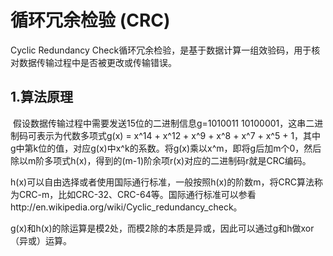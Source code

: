 # 循环冗余检验 (CRC) 

Cyclic Redundancy Check循环冗余检验，是基于数据计算一组效验码，用于核对数据传输过程中是否被更改或传输错误。

## 1.算法原理

​	假设数据传输过程中需要发送15位的二进制信息g=1010011 10100001，这串二进制码可表示为代数多项式g(x) = x^14 + x^12 + x^9 + x^8 + x^7 + x^5 + 1，其中g中第k位的值，对应g(x)中x^k的系数。将g(x)乘以x^m，即将g后加m个0，然后除以m阶多项式h(x)，得到的(m-1)阶余项r(x)对应的二进制码r就是CRC编码。

​	h(x)可以自由选择或者使用国际通行标准，一般按照h(x)的阶数m，将CRC算法称为CRC-m，比如CRC-32、CRC-64等。国际通行标准可以参看http://en.wikipedia.org/wiki/Cyclic_redundancy_check。

​	g(x)和h(x)的除运算是模2处，而模2除的本质是异或，因此可以通过g和h做xor（异或）运算。